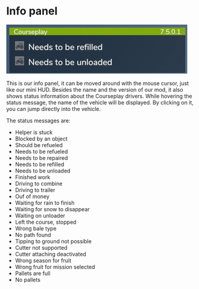 # Info panel

![Image](assets/images/infopanel_0_0_480_130.png)


This is our info panel, it can be moved around with the mouse cursor, just like our mini HUD.
Besides the name and the version of our mod, it also shows status information about the Courseplay drivers.
While hovering the status message, the name of the vehicle will be displayed.
By clicking on it, you can jump directly into the vehicle.



The status messages are:
- Helper is stuck
- Blocked by an object
- Should be refueled
- Needs to be refueled
- Needs to be repaired
- Needs to be refilled
- Needs to be unloaded
- Finished work
- Driving to combine
- Driving to trailer
- Ouf of money
- Waiting for rain to finish
- Waiting for snow to disappear
- Waiting on unloader
- Left the course, stopped
- Wrong bale type
- No path found
- Tipping to ground not possible
- Cutter not supported
- Cutter attaching deactivated
- Wrong season for fruit
- Wrong fruit for mission selected
- Pallets are full
- No pallets


